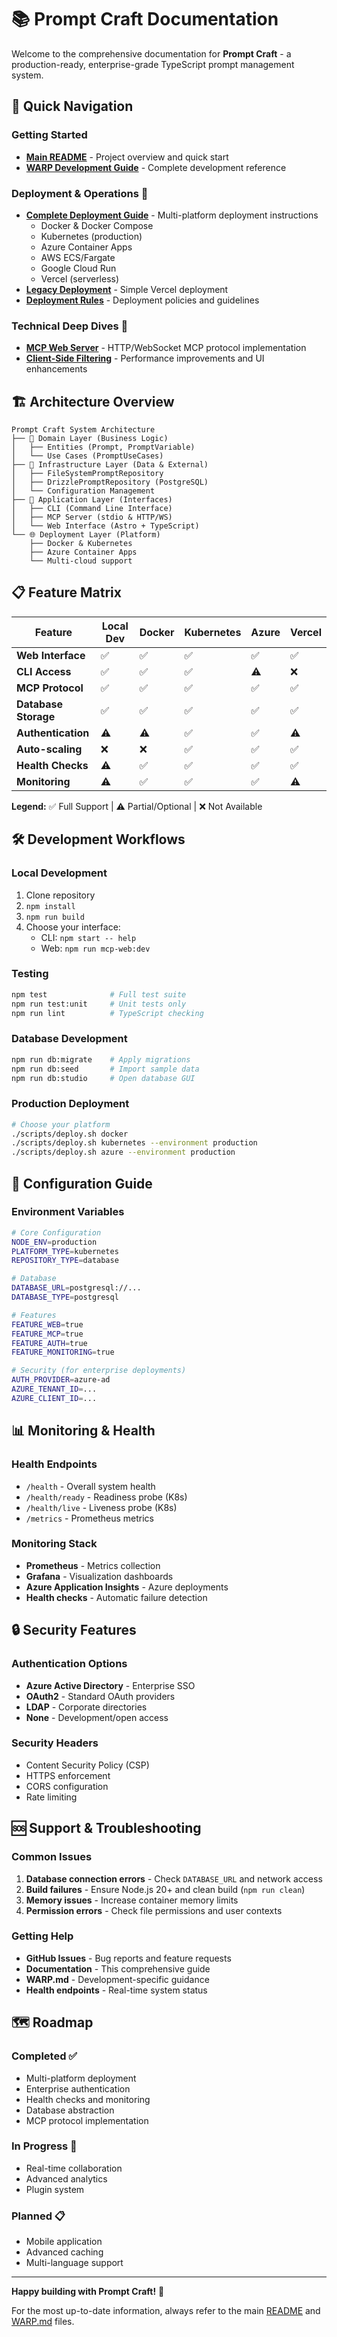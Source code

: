 # 📚 Prompt Craft Documentation

Welcome to the comprehensive documentation for **Prompt Craft** - a production-ready, enterprise-grade TypeScript prompt management system.

## 📖 **Quick Navigation**

### **Getting Started**
- **[Main README](../README.md)** - Project overview and quick start
- **[WARP Development Guide](../WARP.md)** - Complete development reference

### **Deployment & Operations** 🚀
- **[Complete Deployment Guide](DEPLOYMENT_GUIDE.md)** - Multi-platform deployment instructions
  - Docker & Docker Compose
  - Kubernetes (production)
  - Azure Container Apps
  - AWS ECS/Fargate  
  - Google Cloud Run
  - Vercel (serverless)
- **[Legacy Deployment](DEPLOYMENT.md)** - Simple Vercel deployment
- **[Deployment Rules](DEPLOYMENT_RULE.md)** - Deployment policies and guidelines

### **Technical Deep Dives** 🔧
- **[MCP Web Server](MCP_WEB_SERVER.md)** - HTTP/WebSocket MCP protocol implementation
- **[Client-Side Filtering](CLIENT_SIDE_FILTERING.md)** - Performance improvements and UI enhancements

## 🏗️ **Architecture Overview**

```
Prompt Craft System Architecture
├── 🧠 Domain Layer (Business Logic)
│   ├── Entities (Prompt, PromptVariable)
│   └── Use Cases (PromptUseCases)
├── 🔧 Infrastructure Layer (Data & External)
│   ├── FileSystemPromptRepository
│   ├── DrizzlePromptRepository (PostgreSQL)
│   └── Configuration Management
├── 🚀 Application Layer (Interfaces)
│   ├── CLI (Command Line Interface)
│   ├── MCP Server (stdio & HTTP/WS)
│   └── Web Interface (Astro + TypeScript)
└── 🌐 Deployment Layer (Platform)
    ├── Docker & Kubernetes
    ├── Azure Container Apps
    └── Multi-cloud support
```

## 📋 **Feature Matrix**

| Feature | Local Dev | Docker | Kubernetes | Azure | Vercel |
|---------|-----------|--------|------------|-------|---------|
| **Web Interface** | ✅ | ✅ | ✅ | ✅ | ✅ |
| **CLI Access** | ✅ | ✅ | ✅ | ⚠️ | ❌ |
| **MCP Protocol** | ✅ | ✅ | ✅ | ✅ | ✅ |
| **Database Storage** | ✅ | ✅ | ✅ | ✅ | ✅ |
| **Authentication** | ⚠️ | ⚠️ | ✅ | ✅ | ⚠️ |
| **Auto-scaling** | ❌ | ❌ | ✅ | ✅ | ✅ |
| **Health Checks** | ⚠️ | ✅ | ✅ | ✅ | ✅ |
| **Monitoring** | ⚠️ | ✅ | ✅ | ✅ | ⚠️ |

**Legend:** ✅ Full Support | ⚠️ Partial/Optional | ❌ Not Available

## 🛠️ **Development Workflows**

### **Local Development**
1. Clone repository
2. `npm install`
3. `npm run build`
4. Choose your interface:
   - CLI: `npm start -- help`
   - Web: `npm run mcp-web:dev`

### **Testing**
```bash
npm test              # Full test suite
npm run test:unit     # Unit tests only
npm run lint          # TypeScript checking
```

### **Database Development**
```bash
npm run db:migrate    # Apply migrations
npm run db:seed       # Import sample data
npm run db:studio     # Open database GUI
```

### **Production Deployment**
```bash
# Choose your platform
./scripts/deploy.sh docker
./scripts/deploy.sh kubernetes --environment production
./scripts/deploy.sh azure --environment production
```

## 🔧 **Configuration Guide**

### **Environment Variables**
```bash
# Core Configuration
NODE_ENV=production
PLATFORM_TYPE=kubernetes
REPOSITORY_TYPE=database

# Database
DATABASE_URL=postgresql://...
DATABASE_TYPE=postgresql

# Features
FEATURE_WEB=true
FEATURE_MCP=true  
FEATURE_AUTH=true
FEATURE_MONITORING=true

# Security (for enterprise deployments)
AUTH_PROVIDER=azure-ad
AZURE_TENANT_ID=...
AZURE_CLIENT_ID=...
```

## 📊 **Monitoring & Health**

### **Health Endpoints**
- `/health` - Overall system health
- `/health/ready` - Readiness probe (K8s)
- `/health/live` - Liveness probe (K8s)
- `/metrics` - Prometheus metrics

### **Monitoring Stack**
- **Prometheus** - Metrics collection
- **Grafana** - Visualization dashboards
- **Azure Application Insights** - Azure deployments
- **Health checks** - Automatic failure detection

## 🔒 **Security Features**

### **Authentication Options**
- **Azure Active Directory** - Enterprise SSO
- **OAuth2** - Standard OAuth providers
- **LDAP** - Corporate directories
- **None** - Development/open access

### **Security Headers**
- Content Security Policy (CSP)
- HTTPS enforcement
- CORS configuration
- Rate limiting

## 🆘 **Support & Troubleshooting**

### **Common Issues**
1. **Database connection errors** - Check `DATABASE_URL` and network access
2. **Build failures** - Ensure Node.js 20+ and clean build (`npm run clean`)
3. **Memory issues** - Increase container memory limits
4. **Permission errors** - Check file permissions and user contexts

### **Getting Help**
- **GitHub Issues** - Bug reports and feature requests
- **Documentation** - This comprehensive guide
- **WARP.md** - Development-specific guidance
- **Health endpoints** - Real-time system status

## 🗺️ **Roadmap**

### **Completed** ✅
- Multi-platform deployment
- Enterprise authentication
- Health checks and monitoring
- Database abstraction
- MCP protocol implementation

### **In Progress** 🚧
- Real-time collaboration
- Advanced analytics
- Plugin system

### **Planned** 📋
- Mobile application
- Advanced caching
- Multi-language support

---

**Happy building with Prompt Craft!** 🚀

For the most up-to-date information, always refer to the main [README](../README.md) and [WARP.md](../WARP.md) files.